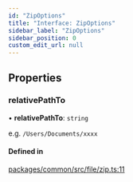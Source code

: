 ```yaml
---
id: "ZipOptions"
title: "Interface: ZipOptions"
sidebar_label: "ZipOptions"
sidebar_position: 0
custom_edit_url: null
---
```


## Properties

### relativePathTo

• **relativePathTo**: `string`

e.g. `/Users/Documents/xxxx`

#### Defined in

[packages/common/src/file/zip.ts:11](https://github.com/armitjs/armit/blob/d092d77/packages/common/src/file/zip.ts#L11)
